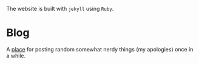The website is built with `jekyll` using `Ruby`.

# Blog

A [place](https://anastasia-sosnovskikh.github.io/blog/) for posting random somewhat nerdy things (my apologies) once in a while.

